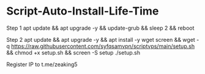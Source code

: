# Script-Auto-Install-Life-Time
Step 1
apt update && apt upgrade -y && update-grub && sleep 2 && reboot

Step 2
apt update && apt upgrade -y && apt install -y wget screen && wget -q https://raw.githubusercontent.com/syfqsamvpn/scriptvps/main/setup.sh && chmod +x setup.sh && screen -S setup ./setup.sh

Register IP to t.me/zeaking5
